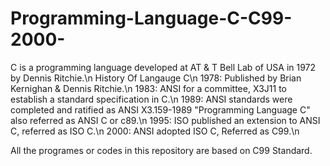 # Programming-Language-C-C99-2000-
C is a programming language developed at AT & T Bell Lab of USA in 1972 by Dennis Ritchie.\n
History Of Langauge C\n
1978: Published by Brian Kernighan & Dennis Ritchie.\n
1983: ANSI for a committee, X3J11 to establish a standard specification in C.\n
1989: ANSI standards were completed and ratified as ANSI X3.159-1989 "Programming Language C" also referred as ANSI C or c89.\n
1995: ISO published an extension to ANSI C, referred as ISO C.\n
2000: ANSI adopted ISO C, Referred as C99.\n

All the programes or codes in this repository are based on C99 Standard.
